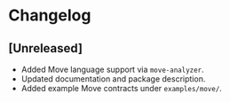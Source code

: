 # Changelog

## [Unreleased]
- Added Move language support via `move-analyzer`.
- Updated documentation and package description.
- Added example Move contracts under `examples/move/`.
